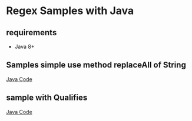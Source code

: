 # Regex Samples with Java

## requirements
* Java 8+

## Samples simple use method replaceAll of String

[Java Code](src/Sample01.java)

## sample with Qualifies 

[Java Code](src/Sample02.java)